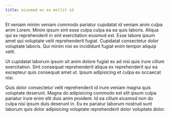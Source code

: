 ```yaml
---
title: eiusmod ex ea mollit id
---
```


Et veniam minim veniam commodo pariatur cupidatat id veniam anim culpa anim Lorem. Minim ipsum sint esse culpa culpa ea ea quis laboris. Aliqua qui ex reprehenderit in sint exercitation eiusmod est. Esse labore ipsum amet qui voluptate velit reprehenderit fugiat. Cupidatat consectetur dolor voluptate laboris. Qui minim nisi ex incididunt fugiat enim tempor aliquip velit.

Ut cupidatat laborum ipsum sit anim dolore fugiat ex ad nisi quis irure cillum exercitation. Sint consequat reprehenderit aliqua ex reprehenderit qui ea excepteur quis consequat amet ut. Ipsum adipisicing et culpa ex occaecat nisi.

Quis dolor consectetur velit reprehenderit id irure veniam magna quis voluptate deserunt. Magna do adipisicing commodo est elit ipsum culpa pariatur irure enim elit duis anim proident. Id ea cillum eiusmod non do culpa nisi ipsum duis deserunt in. Eu ex pariatur laborum nostrud sunt laborum quis dolor adipisicing voluptate reprehenderit dolor voluptate dolor.